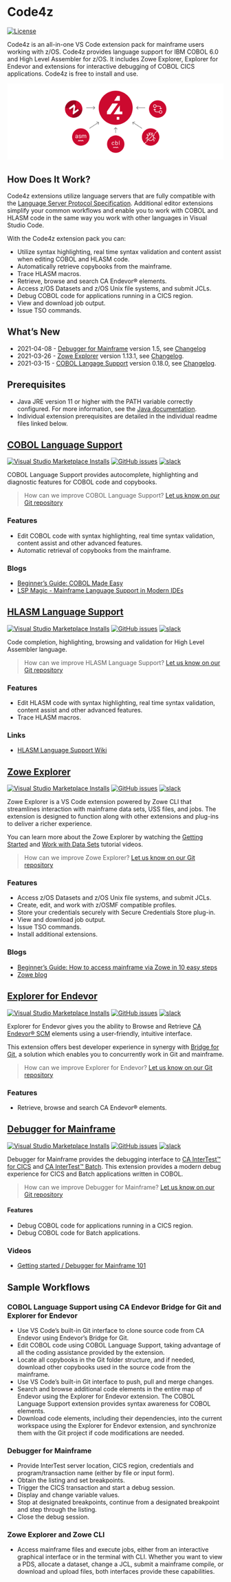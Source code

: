 # Code4z

[![License](https://img.shields.io/badge/license-BROADCOM-brightgreen)](https://github.com/BroadcomMFD/code4z/blob/master/LICENSE)

Code4z is an all-in-one VS Code extension pack for mainframe users working with z/OS.  Code4z provides language support for IBM COBOL 6.0 and High Level Assembler for z/OS. It includes Zowe Explorer, Explorer for Endevor and extensions for interactive debugging of COBOL CICS applications. Code4z is free to install and use.

<p align="center">
  <img src="https://raw.githubusercontent.com/BroadcomMFD/code4z/master/extensions2.png" alt="Code4z Extensions"/>
</p>

## How Does It Work?

Code4z extensions utilize language servers that are fully compatible with the [Language Server Protocol Specification](https://microsoft.github.io/language-server-protocol/specification). Additional editor extensions simplify your common workflows and enable you to work with COBOL and HLASM code in the same way you work with other languages in Visual Studio Code.

With the Code4z extension pack you can:
- Utilize syntax highlighting, real time syntax validation and content assist when editing COBOL and HLASM code.
- Automatically retrieve copybooks from the mainframe.
- Trace HLASM macros.
- Retrieve, browse and search CA Endevor® elements.
- Access z/OS Datasets and z/OS Unix file systems, and submit JCLs.
- Debug COBOL code for applications running in a CICS region.
- View and download job output.
- Issue TSO commands.

## What’s New
* 2021-04-08 - [Debugger for Mainframe](https://marketplace.visualstudio.com/items?itemName=broadcomMFD.debugger-for-mainframe) version 1.5, see [Changelog](https://marketplace.visualstudio.com/items/broadcomMFD.debugger-for-mainframe/changelog)
* 2021-03-26 - [Zowe Explorer](https://marketplace.visualstudio.com/items?itemName=Zowe.vscode-extension-for-zowe) version 1.13.1, see [Changelog](https://marketplace.visualstudio.com/items/Zowe.vscode-extension-for-zowe/changelog).
* 2021-03-15 - [COBOL Langage Support](https://marketplace.visualstudio.com/items?itemName=broadcomMFD.cobol-language-support) version 0.18.0, see [Changelog](https://marketplace.visualstudio.com/items/broadcomMFD.cobol-language-support/changelog).

## Prerequisites

* Java JRE version 11 or higher with the PATH variable correctly configured. For more information, see the [Java documentation](https://www.java.com/en/download/help/path.xml).
* Individual extension prerequisites are detailed in the individual readme files linked below.

## [COBOL Language Support](https://marketplace.visualstudio.com/items?itemName=broadcomMFD.cobol-language-support)

[![Visual Studio Marketplace Installs](https://img.shields.io/visual-studio-marketplace/i/broadcomMFD.cobol-language-support?color=brighgreen&label=Marketplace&style=flat-square)](https://marketplace.visualstudio.com/items?itemName=broadcomMFD.cobol-language-support)
[![GitHub issues](https://img.shields.io/github/issues-raw/eclipse/che-che4z-lsp-for-cobol?style=flat-square)](https://github.com/eclipse/che-che4z-lsp-for-cobol/issues)
[![slack](https://img.shields.io/badge/chat-on%20Slack-blue?style=flat-square)](https://communityinviter.com/apps/che4z/code4z)

COBOL Language Support provides autocomplete, highlighting and diagnostic features for COBOL code and copybooks.

> How can we improve COBOL Language Support? [Let us know on our Git repository](https://github.com/eclipse/che-che4z-lsp-for-cobol/issues)

### Features
* Edit COBOL code with syntax highlighting, real time syntax validation, content assist and other advanced features.
* Automatic retrieval of copybooks from the mainframe.

### Blogs
* [Beginner’s Guide: COBOL Made Easy](https://medium.com/modern-mainframe/beginners-guide-cobol-made-easy-introduction-ecf2f611ac76)
* [LSP Magic - Mainframe Language Support in Modern IDEs](https://medium.com/modern-mainframe/lsp-magic-mainframe-language-support-in-modern-ides-4ea3d81259b3)


## [HLASM Language Support](https://marketplace.visualstudio.com/items?itemName=broadcomMFD.hlasm-language-support) 

[![Visual Studio Marketplace Installs](https://img.shields.io/visual-studio-marketplace/i/broadcomMFD.hlasm-language-support?color=brighgreen&label=Marketplace&style=flat-square)](https://marketplace.visualstudio.com/items?itemName=broadcomMFD.hlasm-language-support)
[![GitHub issues](https://img.shields.io/github/issues-raw/eclipse/che-che4z-lsp-for-hlasm?style=flat-square)](https://github.com/eclipse/che-che4z-lsp-for-hlasm/issues)
[![slack](https://img.shields.io/badge/chat-on%20Slack-blue?style=flat-square)](https://communityinviter.com/apps/che4z/code4z)

Code completion, highlighting, browsing and validation for High Level Assembler language.

> How can we improve HLASM Language Support? [Let us know on our Git repository](https://github.com/eclipse/che-che4z-lsp-for-hlasm/issues)

### Features
* Edit HLASM code with syntax highlighting, real time syntax validation, content assist and other advanced features.
* Trace HLASM macros.

### Links
* [HLASM Language Support Wiki](https://github.com/eclipse/che-che4z-lsp-for-hlasm/wiki)

## [Zowe Explorer](https://marketplace.visualstudio.com/items?itemName=Zowe.vscode-extension-for-zowe) 

[![Visual Studio Marketplace Installs](https://img.shields.io/visual-studio-marketplace/i/Zowe.vscode-extension-for-zowe?color=brighgreen&label=Marketplace&style=flat-square)](https://marketplace.visualstudio.com/items?itemName=Zowe.vscode-extension-for-zowe)
[![GitHub issues](https://img.shields.io/github/issues-raw/zowe/vscode-extension-for-zowe?style=flat-square)](https://github.com/zowe/vscode-extension-for-zowe/issues)
[![slack](https://img.shields.io/badge/chat-on%20Slack-blue?style=flat-square)](https://openmainframeproject.slack.com/)

Zowe Explorer is a VS Code extension powered by Zowe CLI that streamlines interaction with mainframe data sets, USS files, and jobs. The extension is designed to function along with other extensions and plug-ins to deliver a richer experience.

You can learn more about the Zowe Explorer by watching the [Getting Started](https://www.youtube.com/embed/G_WCsFZIWt4) and [Work with Data Sets](https://www.youtube.com/embed/X4oSHrI4oN4) tutorial videos.

> How can we improve Zowe Explorer? [Let us know on our Git repository](https://github.com/zowe/vscode-extension-for-zowe/issues)

### Features
* Access z/OS Datasets and z/OS Unix file systems, and submit JCLs.
* Create, edit, and work with z/OSMF compatible profiles.
* Store your credentials securely with Secure Credentials Store plug-in.
* View and download job output.
* Issue TSO commands.
* Install additional extensions.

### Blogs
* [Beginner’s Guide: How to access mainframe via Zowe in 10 easy steps](https://medium.com/zowe/beginners-guide-how-to-access-mainframe-via-zowe-in-10-easy-steps-fbec14ed6ed2)
* [Zowe blog](https://medium.com/zowe)

## [Explorer for Endevor](https://marketplace.visualstudio.com/items?itemName=broadcomMFD.explorer-for-endevor)
[![Visual Studio Marketplace Installs](https://img.shields.io/visual-studio-marketplace/i/broadcomMFD.explorer-for-endevor?color=brighgreen&label=Marketplace&style=flat-square)](https://marketplace.visualstudio.com/items?itemName=broadcomMFD.explorer-for-endevor)
[![GitHub issues](https://img.shields.io/github/issues-raw/eclipse/che-che4z-explorer-for-endevor?style=flat-square)](https://github.com/eclipse/che-che4z-explorer-for-endevor/issues)
[![slack](https://img.shields.io/badge/chat-on%20Slack-blue?style=flat-square)](https://communityinviter.com/apps/che4z/code4z)

Explorer for Endevor gives you the ability to Browse and Retrieve [CA Endevor® SCM](https://www.broadcom.com/products/mainframe/devops-app-development/app/endevor-software-change-manager) elements using a user-friendly, intuitive interface.

This extension offers best developer experience in synergy with [Bridge for Git](https://youtu.be/sjnZuQpUVM4), a solution which enables you to concurrently work in Git and mainframe.

> How can we improve Explorer for Endevor? [Let us know on our Git repository](https://github.com/eclipse/che-che4z-explorer-for-endevor/issues)

### Features
* Retrieve, browse and search CA Endevor® elements.

## [Debugger for Mainframe](https://marketplace.visualstudio.com/items?itemName=broadcomMFD.debugger-for-mainframe)
[![Visual Studio Marketplace Installs](https://img.shields.io/visual-studio-marketplace/i/broadcomMFD.debugger-for-mainframe?color=brighgreen&label=Marketplace&style=flat-square)](https://marketplace.visualstudio.com/items?itemName=broadcomMFD.debugger-for-mainframe)
[![GitHub issues](https://img.shields.io/github/issues-raw/broadcomMFD/debugger-for-mainframe?style=flat-square)](https://github.com/BroadcomMFD/debugger-for-mainframe/issues)
[![slack](https://img.shields.io/badge/chat-on%20Slack-blue?style=flat-square)](https://communityinviter.com/apps/che4z/code4z)

Debugger for Mainframe provides the debugging interface to [CA InterTest™ for CICS](https://www.broadcom.com/products/mainframe/devops-app-development/testing-quality/intertest-cics) and [CA InterTest™ Batch](https://www.broadcom.com/products/mainframe/testing-and-quality/intertest-batch). This extension provides a modern debug experience for CICS and Batch applications written in COBOL.

> How can we improve Debugger for Mainframe? [Let us know on our Git repository](https://github.com/BroadcomMFD/debugger-for-mainframe/issues)

#### Features

* Debug COBOL code for applications running in a CICS region.
* Debug COBOL code for Batch applications.

### Videos

* [Getting started / Debugger for Mainframe 101](https://www.youtube.com/watch?v=f6ZxwALSb_Y&feature=youtu.be)

## Sample Workflows

### COBOL Language Support using CA Endevor Bridge for Git and Explorer for Endevor
* Use VS Code’s built-in Git interface to clone source code from CA Endevor using Endevor’s Bridge for Git.
* Edit COBOL code using COBOL Language Support, taking advantage of all the coding assistance provided by the extension.
* Locate all copybooks in the Git folder structure, and if needed, download other copybooks used in the source code from the mainframe.
* Use VS Code’s built-in Git interface to push, pull and merge changes.
* Search and browse additional code elements in the entire map of Endevor using the Explorer for Endevor extension. The COBOL Language Support extension provides syntax awareness for COBOL elements.
* Download code elements, including their dependencies, into the current workspace using the Explorer for Endevor extension, and synchronize them with the Git project if code modifications are needed.

### Debugger for Mainframe

* Provide InterTest server location, CICS region, credentials and program/transaction name (either by file or input form).
* Obtain the listing and set breakpoints.
* Trigger the CICS transaction and start a debug session.
* Display and change variable values.
* Stop at designated breakpoints, continue from a designated breakpoint and step through the listing.
* Close the debug session.

### Zowe Explorer and Zowe CLI

* Access mainframe files and execute jobs, either from an interactive graphical interface or in the terminal with CLI. Whether you want to view a PDS, allocate a dataset, change a JCL, submit a mainframe compile, or download and upload files, both interfaces provide these capabilities.
